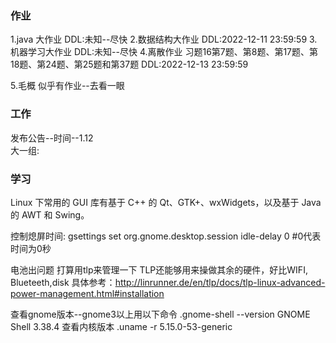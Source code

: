 ### 作业
1.java 大作业  DDL:未知--尽快
2.数据结构大作业 DDL:2022-12-11 23:59:59
3.机器学习大作业 DDL:未知--尽快
4.离散作业 
习题16第7题、第8题、第17题、第18题、第24题、第25题和第37题  DDL:2022-12-13 23:59:59 

5.毛概   似乎有作业--去看一眼




### 工作
发布公告--时间--1.12  
大一组:


### 学习
Linux 下常用的 GUI 库有基于 C++ 的 Qt、GTK+、wxWidgets，以及基于 Java 的 AWT 和 Swing。

控制熄屏时间:
gsettings set org.gnome.desktop.session idle-delay 0    #0代表时间为0秒


电池出问题
打算用tlp来管理一下
TLP还能够用来操做其余的硬件，好比WIFI, Blueteeth,disk 具体参考：http://linrunner.de/en/tlp/docs/tlp-linux-advanced-power-management.html#installation


查看gnome版本--gnome3以上用以下命令
.gnome-shell --version
GNOME Shell 3.38.4
查看内核版本 
.uname -r
5.15.0-53-generic


